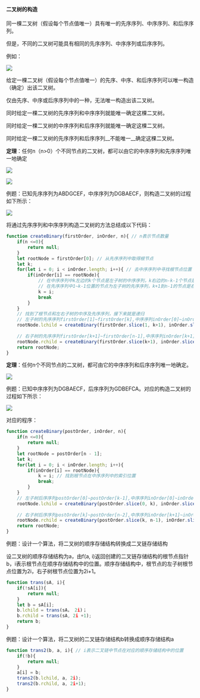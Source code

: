 #### 二叉树的构造

同一棵二叉树（假设每个节点值唯一）具有唯一的先序序列、中序序列、和后序序列。

但是，不同的二叉树可能具有相同的先序序列、中序序列或后序序列。

例如：

![](../img/201903061629.png)

给定一棵二叉树（假设每个节点值唯一）的先序、中序、和后序序列可以唯一构造（确定）出该二叉树。

仅由先序、中序或后序序列中的一种，无法唯一构造出该二叉树。

同时给定一棵二叉树的先序序列和中序序列就能唯一确定这棵二叉树。

同时给定一棵二叉树的中序序列和后序序列就能唯一确定这棵二叉树。

同时给定一棵二叉树的先序序列和后序序列__不能唯一__确定这棵二叉树。



__定理__：任何n（n>0）个不同节点的二叉树，都可以由它的中序序列和先序序列唯一地确定

![](../img/201903062047.png)

![](../img/201903062048.png)



例题：已知先序序列为ABDGCEF，中序序列为DGBAECF，则构造二叉树的过程如下所示：

![](../img/201903062051.png)



将通过先序序列和中序序列构造二叉树的方法总结成以下代码：

```javascript
function createBinary(firstOrder, inOrder, n){ // n表示节点数量
	if(n <=0){
        return null;
	}
	let rootNode = firstOrder[0]; // 从先序序列中取得根节点
	let k;
	for(let i = 0; i < inOrder.length; i++){ // 去中序序列中寻找根节点位置
        if(inOrder[i] == rootNode){
          	// 在中序序列中k左边的k个节点是左子树的中序序列，k右边的n-k-1个节点是右子树的中序序列
          	// 在先序序列中1~k-1位置的节点为左子树的先序序列，k+1到n-1的节点是右子树的先序序列
          	k = i;
            break
        }
	}
	// 找到了根节点和左右子树的中序及先序序列，接下来就是递归
	// 左子树的先序序列firstOrder[1]~firstOrder[k],中序序列inOrder[0]~inOrder[k-1]
	rootNode.lchild = createBinary(firstOrder.slice(1, k+1), inOrder.slice(0, k), k);
	
	// 右子树的先序序列firstOrder[k+1]~firstOrder[n-1],中序序列inOrder[k+1]~inOrder[n-1];
	rootNode.rchild = createBinary(firstOrder.slice(k+1), inOrder.slice(k+1), n-k-1);
	return rootNode;
}
```



__定理__：任何n个不同节点的二叉树，都可由它的中序序列和后序序列唯一地确定。

![](../img/201903062139.png)



例题：已知中序序列为DGBAECF，后序序列为GDBEFCA。对应的构造二叉树的过程如下所示：

![](../img/201903062141.png)

对应的程序：

```javascript
function createBinary(postOrder, inOrder, n){
    if(n <=0){
        return null;
    }
    let rootNode = postOrder[n - 1];
    let k;
    for(let i = 0; i < inOrder.length; i++){
        if(inOrder[i] == rootNode){
         	k = i; // 找到根节点在中序序列中的索引位置
            break;
        }
    }
    // 左子树后序序列postOrder[0]~postOrder[k-1],中序序列inOrder[0]~inOrder[k-1]
    rootNode.lchild = createBinary(postOrder.slice(0, k), inOrder.slice(0,k), k);
    
    // 右子树后序序列postOrder[k]~postOrder[n-2],中序序列inOrder[k+1]~inOrder[n-1];
    rootNode.rchild = createBinary(postOrder.slice(k, n-1), inOrder.slice(k+1), n-k-1);
    return rootNode;
}

```



例题：设计一个算法，将二叉树的顺序存储结构转换成二叉链存储结构

设二叉树的顺序存储结构为a，由f(a, i)返回创建的二叉链存储结构的根节点指针b，i表示根节点在顺序存储结构中的位置。顺序存储结构中，根节点的左子树根节点位置为2i，右子树根节点位置为2i+1。

```javascript
function trans(sA, i){
    if(!sA[i]){
        return null;
    }
    let b = sA[i];
    b.lchild = trans(sA， 2i)；
    b.rchild = trans(sA, 2i +1);
    return b;
}
```



例题：设计一个算法，将二叉树的二叉链存储结构b转换成顺序存储结构a

```javascript
function trans2(b, a, i){ // i表示二叉链中节点在对应的顺序存储结构中的位置
    if(!b){
        return null;
    }
    a[i] = b;
    trans2(b.lchild, a, 2i);
    trans2(b.rchild, a, 2i+1);
}
```



